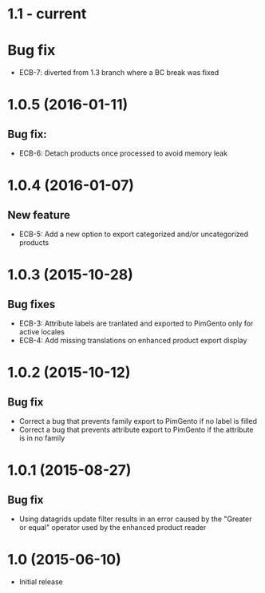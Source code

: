 # 1.1 - current

# Bug fix
- ECB-7: diverted from 1.3 branch where a BC break was fixed

# 1.0.5 (2016-01-11)
## Bug fix:
- ECB-6: Detach products once processed to avoid memory leak

# 1.0.4 (2016-01-07)
## New feature
- ECB-5: Add a new option to export categorized and/or uncategorized products

# 1.0.3 (2015-10-28)
## Bug fixes
- ECB-3: Attribute labels are tranlated and exported to PimGento only for active locales
- ECB-4: Add missing translations on enhanced product export display

# 1.0.2 (2015-10-12)
## Bug fix
- Correct a bug that prevents family export to PimGento if no label is filled
- Correct a bug that prevents attribute export to PimGento if the attribute is in no family

# 1.0.1 (2015-08-27)
## Bug fix
- Using datagrids update filter results in an error caused by the "Greater or equal" operator used by the enhanced product reader

# 1.0 (2015-06-10)
- Initial release

